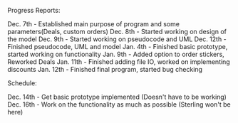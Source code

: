 Progress Reports:

  Dec. 7th - Established main purpose of program and some parameters(Deals, custom orders)
  Dec. 8th - Started working on design of the model
  Dec. 9th - Started working on pseudocode and UML
  Dec. 12th - Finished pseudocode, UML and model
  Jan. 4th - Finished basic prototype, started working on functionality
  Jan. 9th - Added option to order stickers, Reworked Deals
  Jan. 11th - Finished adding file IO, worked on implementing discounts
  Jan. 12th - Finished final program, started bug checking

Schedule:
  
  Dec. 14th - Get basic prototype implemented (Doesn't have to be working)
  Dec. 16th - Work on the functionality as much as possible (Sterling won't be here)
